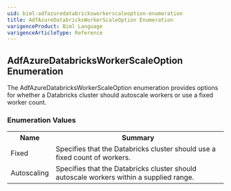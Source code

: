 ```yaml
---
uid: biml-adfazuredatabricksworkerscaleoption-enumeration
title: AdfAzureDatabricksWorkerScaleOption Enumeration
varigenceProduct: Biml Language
varigenceArticleType: Reference
---
```


## AdfAzureDatabricksWorkerScaleOption Enumeration<div class="LanguageSummary"><div class ="SummaryItem">The AdfAzureDatabricksWorkerScaleOption enumeration provides options for whether a Databricks cluster should autoscale workers or use a fixed worker count.</div></div><div class="EnumValueGroup">### Enumeration Values<table id="EnumValue" class="MemberList"><tbody><tr><th class="MemberNameColumnHeader">Name</th><th class="MemberSummaryColumnHeader">Summary</th></tr><tr class="cd0"><td class="MemberName">Fixed</td><td class="MemberSummary"><div class ="SummaryItem">Specifies that the Databricks cluster should use a fixed count of workers.</div> </td></tr><tr class="cd1"><td class="MemberName">Autoscaling</td><td class="MemberSummary"><div class ="SummaryItem">Specifies that the Databricks cluster should autoscale workers within a supplied range.</div> </td></tr></tbody></table></div>